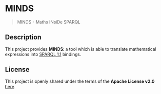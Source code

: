 MINDS
=====

> MINDS - Maths INsiDe SPARQL

Description
-----------

This project provides __MINDS__: a tool which is able to translate
mathematical expressions into [SPARQL
1.1](https://www.w3.org/TR/sparql11-overview/) bindings.

License
-------

This project is openly shared under the terms of the __Apache License
v2.0__ [here](./LICENSE).


